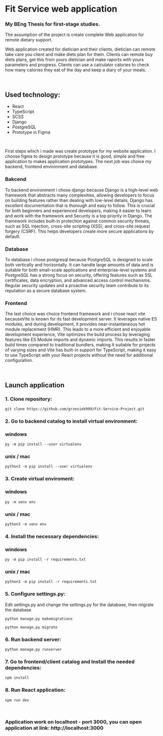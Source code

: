# Fit Service web application

### My BEng Thesis for first-stage studies.

The assumption of the project is create complete Web application for remote dietary support.

Web application created for dietician and their clients, dietician can remote take care you client and make diets plan for them. Clients can remote buy diets plans, get this from yours dietician and make raports with yours parameters and progress. Clients can use a calculator calories to check how many calories they eat of the day and keep a diary of your meals.

<br/>

## Used technology:
<ul>
    <li>React</li>
    <li>TypeScript</li>
    <li>SCSS</li>
    <li>Django</li>
    <li>PostgreSQL</li>
    <li>Prototype in Figma</li>
</ul>

<br/>

First steps which i made was create prototype for my website application. I choose figma to design prototype because it is good, simple and free application to makes application prototypes. The next job was choice my backend, frontend environment and database.

### Bakcend

To backend environment i chose django because Django is a high-level web framework that abstracts many complexities, allowing developers to focus on building features rather than dealing with low-level details, Django has excellent documentation that is thorough and easy to follow. This is crucial for both beginners and experienced developers, making it easier to learn and work with the framework and Security is a top priority in Django. The framework includes built-in protection against common security threats, such as SQL injection, cross-site scripting (XSS), and cross-site request forgery (CSRF). This helps developers create more secure applications by default.

### Database

To database i chose postgresql because PostgreSQL is designed to scale both vertically and horizontally. It can handle large amounts of data and is suitable for both small-scale applications and enterprise-level systems and PostgreSQL has a strong focus on security, offering features such as SSL certificates, data encryption, and advanced access control mechanisms. Regular security updates and a proactive security team contribute to its reputation as a secure database system.

### Frontend

The last choice was choice frontend framework and i chose react vite becauseVite is known for its fast development server. It leverages native ES modules, and during development, it provides near-instantaneous hot module replacement (HMR). This leads to a more efficient and enjoyable development experience, Vite optimizes the build process by leveraging features like ES Module imports and dynamic imports. This results in faster build times compared to traditional bundlers, making it suitable for projects of varying sizes and Vite has built-in support for TypeScript, making it easy to use TypeScript with your React projects without the need for additional configuration.

<br/>

## Launch application

### 1. Clone repository:
```
git clone https://github.com/grzesiek999/Fit-Service-Project.git
```
### 2. Go to backend catalog to install virtual environment:

### windows
```
py -m pip install --user virtualenv
```

### unix / mac
```
python3 -m pip install --user virtualenv
```

### 3. Create virtual enviroment:

### windows
```
py -m venv env
```

### unix / mac
```
python3 -m venv env
```

### 4. Install the necessary dependencies:

### windows
```
py -m pip install -r requirements.txt
```

### unix / mac
```
python3 -m pip install -r requirements.txt
```

### 5. Configure settings.py:

Edit settings.py and change the settings.py for the database, then migrate the database
```
python manage.py makemigrations
```
```
python manage.py migrate
```

### 6. Run backend server:

```
python manage.py runserver
```

### 7. Go to frontend/client catalog and Install the needed dependencies:

```
npm install
```

### 8. Run React application:

```
npm run dev
```

<br/>

### Application work on localhost - port 3000, you can open application at link: http://localhost:3000
